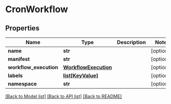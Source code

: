 # CronWorkflow

## Properties
Name | Type | Description | Notes
------------ | ------------- | ------------- | -------------
**name** | **str** |  | [optional] 
**manifest** | **str** |  | [optional] 
**workflow_execution** | [**WorkflowExecution**](WorkflowExecution.md) |  | [optional] 
**labels** | [**list[KeyValue]**](KeyValue.md) |  | [optional] 
**namespace** | **str** |  | [optional] 

[[Back to Model list]](../README.md#documentation-for-models) [[Back to API list]](../README.md#documentation-for-api-endpoints) [[Back to README]](../README.md)


